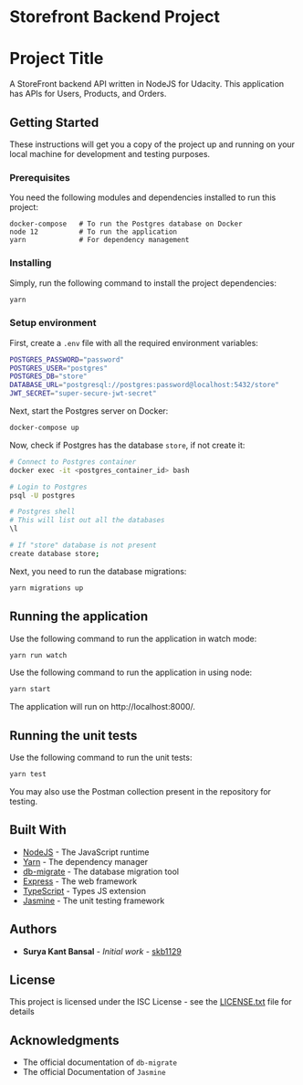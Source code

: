 # Storefront Backend Project

# Project Title

A StoreFront backend API written in NodeJS for Udacity. This application has APIs for Users, Products, and Orders.

## Getting Started

These instructions will get you a copy of the project up and running on your local machine for development and testing
purposes.

### Prerequisites

You need the following modules and dependencies installed to run this project:
```
docker-compose   # To run the Postgres database on Docker
node 12          # To run the application
yarn             # For dependency management
```

### Installing

Simply, run the following command to install the project dependencies:
```bash
yarn
```

### Setup environment

First, create a `.env` file with all the required environment variables:
```bash
POSTGRES_PASSWORD="password"
POSTGRES_USER="postgres"
POSTGRES_DB="store"
DATABASE_URL="postgresql://postgres:password@localhost:5432/store"
JWT_SECRET="super-secure-jwt-secret"
```

Next, start the Postgres server on Docker:
```bash
docker-compose up
```

Now, check if Postgres has the database `store`, if not create it:
```bash
# Connect to Postgres container
docker exec -it <postgres_container_id> bash

# Login to Postgres
psql -U postgres

# Postgres shell
# This will list out all the databases
\l

# If "store" database is not present
create database store; 
```

Next, you need to run the database migrations:
```bash
yarn migrations up
```

## Running the application

Use the following command to run the application in watch mode:
```bash
yarn run watch
```

Use the following command to run the application in using node:
```bash
yarn start
```

The application will run on http://localhost:8000/.

## Running the unit tests

Use the following command to run the unit tests:
```bash
yarn test
```

You may also use the Postman collection present in the repository for testing.

## Built With

* [NodeJS](https://nodejs.org/) - The JavaScript runtime
* [Yarn](https://yarnpkg.com/) - The dependency manager
* [db-migrate](https://db-migrate.readthedocs.io/en/latest/) - The database migration tool
* [Express](https://expressjs.com) - The web framework
* [TypeScript](https://www.typescriptlang.org/) - Types JS extension
* [Jasmine](https://jasmine.github.io/) - The unit testing framework

## Authors

* **Surya Kant Bansal** - *Initial work* - [skb1129](https://github.com/skb1129)

## License

This project is licensed under the ISC License - see the [LICENSE.txt](LICENSE.txt) file for details

## Acknowledgments

* The official documentation of `db-migrate`
* The official Documentation of `Jasmine`
